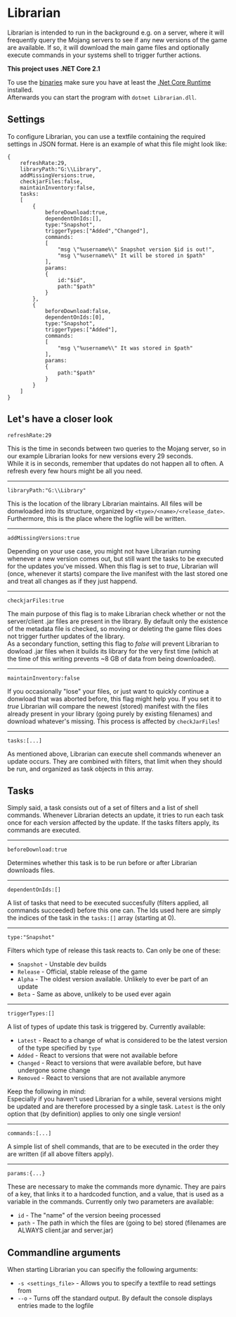 # Librarian

Librarian is intended to run in the background e.g. on a server,
where it will frequently query the Mojang servers to see if any new versions of the game are available.
If so, it will download the main game files and optionally execute commands in your systems shell
to trigger further actions.

**This project uses .NET Core 2.1**

To use the [binaries](https://github.com/Wubbi/Librarian/releases) make sure you have at least the [.Net Core Runtime](https://dotnet.microsoft.com/download) installed.  
Afterwards you can start the program with `dotnet Librarian.dll`.

## Settings

To configure Librarian, you can use a textfile containing the required settings in JSON format.
Here is an example of what this file might look like:

```JSONiq
{
	refreshRate:29,
	libraryPath:"G:\\Library",
	addMissingVersions:true,
	checkjarFiles:false,
	maintainInventory:false,
	tasks:
	[
		{
			beforeDownload:true,
			dependentOnIds:[],
			type:"Snapshot",
			triggerTypes:["Added","Changed"],
			commands:
			[
				"msg \"%username%\" Snapshot version $id is out!",
				"msg \"%username%\" It will be stored in $path"
			],
			params:
			{
				id:"$id",
				path:"$path"
			}
		},
		{
			beforeDownload:false,
			dependentOnIds:[0],
			type:"Snapshot",
			triggerTypes:["Added"],
			commands:
			[
				"msg \"%username%\" It was stored in $path"
			],
			params:
			{
				path:"$path"
			}
		}
	]
}
```

**Let's have a closer look**
---

```JSONiq
refreshRate:29
```
This is the time in seconds between two queries to the Mojang server, so in our example Librarian looks for new versions every 29 seconds.  
While it is in seconds, remember that updates do not happen all to often. A refresh every few hours might be all you need.

---

```JSONiq
libraryPath:"G:\\Library"
```
This is the location of the library Librarian maintains. All files will be donwloaded into its structure,
organized by `<type>/<name>/<release_date>`.  
Furthermore, this is the place where the logfile will be written.

---

```JSONiq
addMissingVersions:true
```
Depending on your use case, you might not have Librarian running whenever a new version comes out, but still want
the tasks to be executed for the updates you've missed. When this flag is set to *true*, Librarian will (once, whenever it starts) compare the 
live manifest with the last stored one and treat all changes as if they just happend.

---

```JSONiq
checkjarFiles:true
```
The main purpose of this flag is to make Librarian check whether or not the server/client .jar files are present in the library. 
By default only the existence of the metadata file is checked, so moving or deleting the game files does not trigger further updates of the library.  
As a secondary function, setting this flag to *false* will prevent Librarian to dowload .jar files when it builds its library 
for the very first time (which at the time of this writing prevents ~8 GB of data from being downloaded).

---

```JSONiq
maintainInventory:false
```
If you occasionally "lose" your files, or just want to quickly continue a donwload that was aborted before, this flag might help you. 
If you set it to *true* Librarian will compare the newest (stored) manifest with the files already present in your library (going purely by existing filenames) and download whatever's missing. 
This process is affected by `checkJarFiles`!

---

```JSONiq
tasks:[...]
```
As mentioned above, Librarian can execute shell commands whenever an update occurs. They are combined with filters,
that limit when they should be run, and organized as task objects in this array.

## Tasks

Simply said, a task consists out of a set of filters and a list of shell commands.
Whenever Librarian detects an update, it tries to run each task once for each version affected by the update.
If the tasks filters apply, its commands are executed.

---

```JSONiq
beforeDownload:true
```
Determines whether this task is to be run before or after Librarian downloads files.

---

```JSONiq
dependentOnIds:[]
```
A list of tasks that need to be executed succesfully (filters applied, all commands succeeded) before this one can.
The Ids used here are simply the indices of the task in the `tasks:[]` array (starting at 0).

---

```JSONiq
type:"Snapshot"
```
Filters which type of release this task reacts to. Can only be one of these:
- `Snapshot` - Unstable dev builds
- `Release` - Official, stable release of the game
- `Alpha` - The oldest version available. Unlikely to ever be part of an update
- `Beta` - Same as above, unlikely to be used ever again

---

```JSONiq
triggerTypes:[]
```
A list of types of update this task is triggered by. Currently available:
- `Latest` - React to a change of what is considered to be the latest version of the type specified by `type`
- `Added` - React to versions that were not available before
- `Changed` - React to versions that were available before, but have undergone some change
- `Removed` - React to versions that are not available anymore  

Keep the following in mind:  
Especially if you haven't used Librarian for a while, several versions might be updated and are therefore processed by a single task.
`Latest` is the only option that (by definition) applies to only one single version!

---

```JSONiq
commands:[...]
```
A simple list of shell commands, that are to be executed in the order they are written (if all above filters apply).

---

```JSONiq
params:{...}
```
These are necessary to make the commands more dynamic. They are pairs of a key, that links it to a hardcoded function,
and a value, that is used as a variable in the commands. Currently only two parameters are available:
- `id` - The "name" of the version beeing processed
- `path` - The path in which the files are (going to be) stored (filenames are ALWAYS client.jar and server.jar)


## Commandline arguments

When starting Librarian you can specifiy the following arguments:
- `-s <settings_file>` - Allows you to specify a textfile to read settings from
- `--o` - Turns off the standard output. By default the console displays entries made to the logfile

